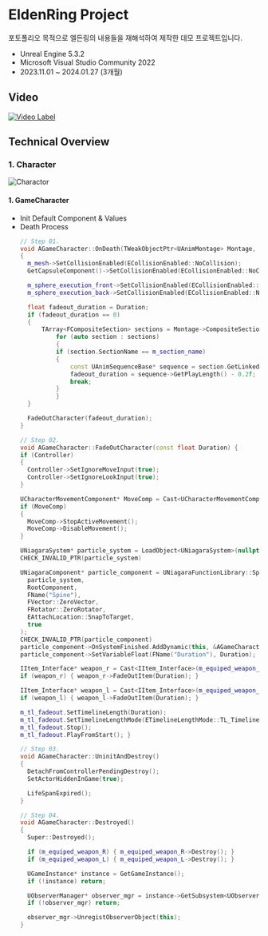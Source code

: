 EldenRing Project
===============================
포토폴리오 목적으로 엘든링의 내용들을 재해석하여 제작한 데모 프로젝트입니다. 

* Unreal Engine 5.3.2
* Microsoft Visual Studio Community 2022
* 2023.11.01 ~ 2024.01.27 (3개월)

Video
----------
[![Video Label](http://img.youtube.com/vi/ZO0a9uATi-o/0.jpg)](https://youtu.be/ZO0a9uATi-o)

Technical Overview
------------------

### 1. Character
![Charactor](https://github.com/yolong1020/EldenRing/assets/87303898/63739cc3-0bff-4242-9309-f3c2f8cea049)
#### 1. GameCharacter
* Init Default Component & Values
* Death Process
  ```C++
  // Step 01.
  void AGameCharacter::OnDeath(TWeakObjectPtr<UAnimMontage> Montage, const float& Duration)
  {
  	m_mesh->SetCollisionEnabled(ECollisionEnabled::NoCollision);
  	GetCapsuleComponent()->SetCollisionEnabled(ECollisionEnabled::NoCollision);

  	m_sphere_execution_front->SetCollisionEnabled(ECollisionEnabled::NoCollision);
  	m_sphere_execution_back->SetCollisionEnabled(ECollisionEnabled::NoCollision);

  	float fadeout_duration = Duration;
  	if (fadeout_duration == 0)
  	{
  		TArray<FCompositeSection> sections = Montage->CompositeSections;
			for (auto section : sections)
			{
			if (section.SectionName == m_section_name)
			{
				const UAnimSequenceBase* sequence = section.GetLinkedSequence();
				fadeout_duration = sequence->GetPlayLength() - 0.2f;
				break;
			}
			}
  	}

	FadeOutCharacter(fadeout_duration);
  }

  // Step 02.
  void AGameCharacter::FadeOutCharacter(const float Duration) {
  if (Controller)
  {
	Controller->SetIgnoreMoveInput(true);
	Controller->SetIgnoreLookInput(true);
  }

  UCharacterMovementComponent* MoveComp = Cast<UCharacterMovementComponent>(GetMovementComponent());
  if (MoveComp)
  {
	MoveComp->StopActiveMovement();
	MoveComp->DisableMovement();
  }

  UNiagaraSystem* particle_system = LoadObject<UNiagaraSystem>(nullptr, TEXT("/Script/Niagara.NiagaraSystem'/Game/Effects/Niagara/NS_FadeOut.NS_FadeOut'"));
  CHECK_INVALID_PTR(particle_system)

  UNiagaraComponent* particle_component = UNiagaraFunctionLibrary::SpawnSystemAttached(
	particle_system,
	RootComponent,
	FName("Spine"),
	FVector::ZeroVector,
	FRotator::ZeroRotator,
	EAttachLocation::SnapToTarget,
	true
  );
  CHECK_INVALID_PTR(particle_component)
  particle_component->OnSystemFinished.AddDynamic(this, &AGameCharacter::FinishFadeOut);
  particle_component->SetVariableFloat(FName("Duration"), Duration);

  IItem_Interface* weapon_r = Cast<IItem_Interface>(m_equiped_weapon_R);
  if (weapon_r) { weapon_r->FadeOutItem(Duration); }

  IItem_Interface* weapon_l = Cast<IItem_Interface>(m_equiped_weapon_L);
  if (weapon_l) { weapon_l->FadeOutItem(Duration); }

  m_tl_fadeout.SetTimelineLength(Duration);
  m_tl_fadeout.SetTimelineLengthMode(ETimelineLengthMode::TL_TimelineLength);
  m_tl_fadeout.Stop();
  m_tl_fadeout.PlayFromStart(); }

  // Step 03.
  void AGameCharacter::UninitAndDestroy()
  {
	DetachFromControllerPendingDestroy();
	SetActorHiddenInGame(true);

	LifeSpanExpired();
  }

  // Step 04.
  void AGameCharacter::Destroyed()
  {
	Super::Destroyed();

	if (m_equiped_weapon_R) { m_equiped_weapon_R->Destroy(); }
	if (m_equiped_weapon_L) { m_equiped_weapon_L->Destroy(); }

	UGameInstance* instance = GetGameInstance();
	if (!instance) return;

	UObserverManager* observer_mgr = instance->GetSubsystem<UObserverManager>();
	if (!observer_mgr) return;

	observer_mgr->UnregistObserverObject(this);
  }
  ```
